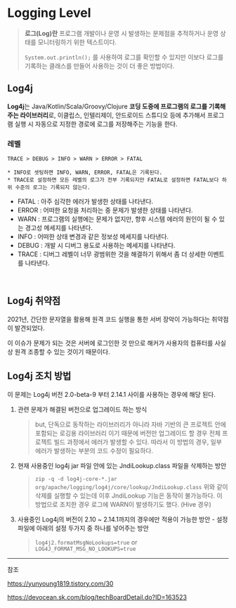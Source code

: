 # Logging Level


> **로그(Log)란**
> 프로그램 개발이나 운영 시 발생하는 문제점을 추적하거나 운영 상태를 모니터링하기 위한 텍스트이다.
>
> `System.out.println();` 를 사용하여 로그를 확인할 수 있지만 이보다 로그를 기록하는 클래스를 만들어 사용하는 것이 더 좋은 방법이다.

## Log4j

**Log4j**는 Java/Kotlin/Scala/Groovy/Clojure **코딩 도중에 프로그램의 로그를 기록해주는 라이브러리**로, 이클립스, 인텔리제이, 안드로이드 스튜디오 등에 추가해서 프로그램 실행 시 자동으로 지정한 경로에 로그를 저장해주는 기능을 한다.


### 레벨
```
TRACE > DEBUG > INFO > WARN > ERROR > FATAL

* INFO로 셋팅하면 INFO, WARN, ERROR, FATAL은 기록된다.
* TRACE로 설정하면 모든 레벨의 로그가 전부 기록되지만 FATAL로 설정하면 FATAL보다 하위 수준의 로그는 기록되지 않는다.
```

- FATAL : 아주 심각한 에러가 발생한 상태를 나타낸다.
- ERROR : 어떠한 요청을 처리하는 중 문제가 발생한 상태를 나타낸다.
- WARN : 프로그램의 실행에는 문제가 없지만, 향후 시스템 에러의 원인이 될 수 있는 경고성 메세지를 나타낸다.
- INFO : 어떠한 상태 변경과 같은 정보성 메세지를 나타낸다.
- DEBUG : 개발 시 디버그 용도로 사용하는 메세지를 나타낸다.
- TRACE : 디버그 레벨이 너무 광범위한 것을 해결하기 위해서 좀 더 상세한 이벤트를 나타낸다.

<br />

## Log4j 취약점

2021년, 간단한 문자열을 활용해 원격 코드 실행을 통한 서버 장악이 가능하다는 취약점이 발견되었다. 

이 이슈가 문제가 되는 것은 서버에 로그인한 것 만으로 해커가 사용자의 컴퓨터를 사실상 원격 조종할 수 있는 것이기 때문이다.

## Log4j 조치 방법

이 문제는 Log4j 버전 2.0-beta-9 부터 2.14.1 사이를 사용하는 경우에 해당 된다. 

1. 관련 문제가 해결된 버전으로 업그레이드 하는 방식 
	> but, 단독으로 동작하는 라이브러리가 아니라 자바 기반의 큰 프로젝트 안에 포함되는 로깅용 라이브러리 이기 때문에 버전만 업그레이드 할 경우 전체 프로젝트 빌드 과정에서 에러가 발생할 수 있다. 따라서 이 방법의 경우, 일부 에러가 발생하는 부분의 코드 수정이 필요하다.

2. 현재 사용중인 log4j jar 파일 안에 있는 JndiLookup.class 파일을 삭제하는 방안
	> `
zip -q -d log4j-core-*.jar org/apache/logging/log4j/core/lookup/JndiLookup.class
`
위와 같이 삭제를 실행할 수 있는데 이후 JndiLookup 기능은 동작이 불가능하다. 이 방법으로 조치한 경우 로그에 WARN이 발생하기도 했다. (Hive 경우)

3. 사용중인 Log4j의 버전이 2.10 ~ 2.14.1까지의 경우에만 적용이 가능한 방안 - 설정 파일에 아래의 설정 두가지 중 하나를 넣어주는 방안
	> `
log4j2.formatMsgNoLookups=true
`
or
`
LOG4J_FORMAT_MSG_NO_LOOKUPS=true
`
 

---

참조

https://yunyoung1819.tistory.com/30

https://devocean.sk.com/blog/techBoardDetail.do?ID=163523





